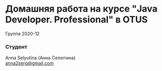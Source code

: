 ﻿# Домашняя работа на курсе "Java Developer. Professional" в OTUS

Группа 2020-12

### Студент
Anna Selyutina (Анна Селютина)<br>
anna2serg@gmail.com